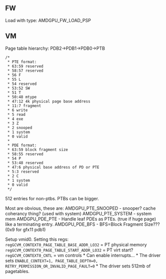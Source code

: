 ## FW

Load with type: AMDGPU_FW_LOAD_PSP

## VM

Page table hierarchy: PDB2->PDB1->PDB0->PTB

```
/*
 * PTE format:
 * 63:59 reserved
 * 58:57 reserved
 * 56 F
 * 55 L
 * 54 reserved
 * 53:52 SW
 * 51 T
 * 50:48 mtype
 * 47:12 4k physical page base address
 * 11:7 fragment
 * 6 write
 * 5 read
 * 4 exe
 * 3 Z
 * 2 snooped
 * 1 system
 * 0 valid
 *
 * PDE format:
 * 63:59 block fragment size
 * 58:55 reserved
 * 54 P
 * 53:48 reserved
 * 47:6 physical base address of PD or PTE
 * 5:3 reserved
 * 2 C
 * 1 system
 * 0 valid
 */
```

512 entries for non-ptbs. PTBs can be bigger.

Most are obvious, these are:
AMDGPU_PTE_SNOOPED - snooper? cache coherancy thing? (used with system)
AMDGPU_PTE_SYSTEM - system mem
AMDGPU_PDE_PTE - Handle leaf PDEs as PTEs. (true if huge page) like a terminating entry.
AMDGPU_PDE_BFS - BFS=Block Fragment Size??? (0x9 for gfx11 pdb1)

Setup vmid0. Setting this regs:
`regGCVM_CONTEXT0_PAGE_TABLE_BASE_ADDR_LO32` = PT physical memory
`regGCVM_CONTEXT0_PAGE_TABLE_START_ADDR_LO32` = PT virt start?
`regGCVM_CONTEXT0_CNTL` = vm controls
    * Can enable interrupts...
    * The driver sets `ENABLE_CONTEXT=1, PAGE_TABLE_DEPTH=0, RETRY_PERMISSION_OR_INVALID_PAGE_FAULT=0`
    * The driver sets 512mb of pagetables.



